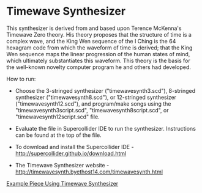 # Timewave Synthesizer
This synthesizer is derived from and based upon Terence McKenna's Timewave Zero theory. His theory proposes that the structure of time is a complex wave, and the King Wen sequence of the I Ching is the 64 hexagram code from which the waveform of time is derived; that the King Wen sequence maps the linear progression of the human states of mind, which ultimately substantiates this waveform. This theory is the basis for the well-known novelty computer program he and others had developed.

How to run:

- Choose the 3-stringed synthesizer ("timewavesynth3.scd"), 8-stringed synthesizer ("timewavesynth8.scd"), or 12-stringed synthesizer ("timewavesynth12.scd"), and program/make songs using the "timewavesynth3script.scd", "timewavesynth8script.scd", or "timewavesynth12script.scd" file.

- Evaluate the file in Supercollider IDE to run the synthesizer. Instructions can be found at the top of the file.

- To download and install the Supercollider IDE - http://supercollider.github.io/download.html

- The Timewave Synthesizer website - http://timewavesynth.byethost14.com/timewavesynth.html


[Example Piece Using Timewave Synthesizer](https://www.youtube.com/watch?v=Nl_1iM6vb7I)

